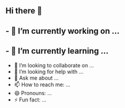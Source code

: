 ## Hi there 👋

## - 🔭 I’m currently working on ...
## - 🌱 I’m currently learning ...
- 👯 I’m looking to collaborate on ...
- 🤔 I’m looking for help with ...
- 💬 Ask me about ...
- 📫 How to reach me: ...
- 😄 Pronouns: ...
- ⚡ Fun fact: ...

<!--
**souravsangammohanty/souravsangammohanty** is a ✨ _special_ ✨ repository because its `README.md` (this file) appears on your GitHub profile.

Here are some ideas to get you started:

-->
